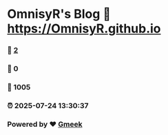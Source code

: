 # OmnisyR's Blog :link: https://OmnisyR.github.io 
### :page_facing_up: [2](https://OmnisyR.github.io/tag.html) 
### :speech_balloon: 0 
### :hibiscus: 1005 
### :alarm_clock: 2025-07-24 13:30:37 
### Powered by :heart: [Gmeek](https://github.com/Meekdai/Gmeek)
